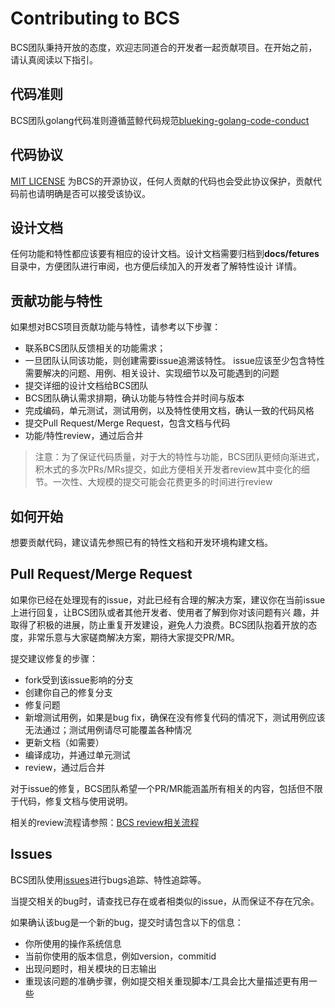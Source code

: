 # Contributing to BCS

BCS团队秉持开放的态度，欢迎志同道合的开发者一起贡献项目。在开始之前，请认真阅读以下指引。

## 代码准则

BCS团队golang代码准则遵循蓝鲸代码规范[blueking-golang-code-conduct](./docs/specification/blueking-golang-code-conduct.pdf)

## 代码协议

[MIT LICENSE](./LICENSE.TXT) 为BCS的开源协议，任何人贡献的代码也会受此协议保护，贡献代码前也请明确是否可以接受该协议。

## 设计文档

任何功能和特性都应该要有相应的设计文档。设计文档需要归档到**docs/fetures**目录中，方便团队进行审阅，也方便后续加入的开发者了解特性设计
详情。

## 贡献功能与特性

如果想对BCS项目贡献功能与特性，请参考以下步骤：

* 联系BCS团队反馈相关的功能需求；
* 一旦团队认同该功能，则创建需要issue追溯该特性。 issue应该至少包含特性需要解决的问题、用例、相关设计、实现细节以及可能遇到的问题
* 提交详细的设计文档给BCS团队
* BCS团队确认需求排期，确认功能与特性合并时间与版本
* 完成编码，单元测试，测试用例，以及特性使用文档，确认一致的代码风格
* 提交Pull Request/Merge Request，包含文档与代码
* 功能/特性review，通过后合并

> 注意：为了保证代码质量，对于大的特性与功能，BCS团队更倾向渐进式，积木式的多次PRs/MRs提交，如此方便相关开发者review其中变化的细节。一次性、大规模的提交可能会花费更多的时间进行review

## 如何开始

想要贡献代码，建议请先参照已有的特性文档和开发环境构建文档。

## Pull Request/Merge Request

如果你已经在处理现有的issue，对此已经有合理的解决方案，建议你在当前issue上进行回复，让BCS团队或者其他开发者、使用者了解到你对该问题有兴
趣，并取得了积极的进展，防止重复开发建设，避免人力浪费。BCS团队抱着开放的态度，非常乐意与大家磋商解决方案，期待大家提交PR/MR。

提交建议修复的步骤：

* fork受到该issue影响的分支
* 创建你自己的修复分支
* 修复问题
* 新增测试用例，如果是bug fix，确保在没有修复代码的情况下，测试用例应该无法通过；测试用例请尽可能覆盖各种情况
* 更新文档（如需要）
* 编译成功，并通过单元测试
* review，通过后合并

对于issue的修复，BCS团队希望一个PR/MR能涵盖所有相关的内容，包括但不限于代码，修复文档与使用说明。

相关的review流程请参照：[BCS review相关流程](./docs/specification/review.md)

## Issues

BCS团队使用[issues](https://github.com/Tencent/bk-bcs/issues)进行bugs追踪、特性追踪等。

当提交相关的bug时，请查找已存在或者相类似的issue，从而保证不存在冗余。

如果确认该bug是一个新的bug，提交时请包含以下的信息：

* 你所使用的操作系统信息
* 当前你使用的版本信息，例如version，commitid
* 出现问题时，相关模块的日志输出
* 重现该问题的准确步骤，例如提交相关重现脚本/工具会比大量描述更有用一些

